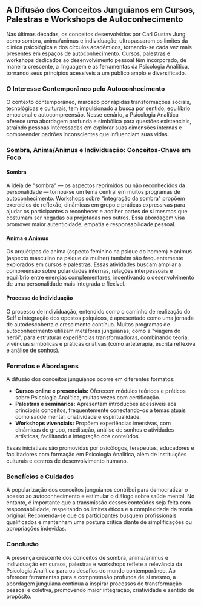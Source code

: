
## A Difusão dos Conceitos Junguianos em Cursos, Palestras e Workshops de Autoconhecimento

Nas últimas décadas, os conceitos desenvolvidos por Carl Gustav Jung, como sombra, anima/animus e individuação, ultrapassaram os limites da clínica psicológica e dos círculos acadêmicos, tornando-se cada vez mais presentes em espaços de autoconhecimento. Cursos, palestras e workshops dedicados ao desenvolvimento pessoal têm incorporado, de maneira crescente, a linguagem e as ferramentas da Psicologia Analítica, tornando seus princípios acessíveis a um público amplo e diversificado.

### O Interesse Contemporâneo pelo Autoconhecimento

O contexto contemporâneo, marcado por rápidas transformações sociais, tecnológicas e culturais, tem impulsionado a busca por sentido, equilíbrio emocional e autocompreensão. Nesse cenário, a Psicologia Analítica oferece uma abordagem profunda e simbólica para questões existenciais, atraindo pessoas interessadas em explorar suas dimensões internas e compreender padrões inconscientes que influenciam suas vidas.

### Sombra, Anima/Animus e Individuação: Conceitos-Chave em Foco

#### Sombra

A ideia de "sombra" — os aspectos reprimidos ou não reconhecidos da personalidade — tornou-se um tema central em muitos programas de autoconhecimento. Workshops sobre "integração da sombra" propõem exercícios de reflexão, dinâmicas em grupo e práticas expressivas para ajudar os participantes a reconhecer e acolher partes de si mesmos que costumam ser negadas ou projetadas nos outros. Essa abordagem visa promover maior autenticidade, empatia e responsabilidade pessoal.

#### Anima e Animus

Os arquétipos de anima (aspecto feminino na psique do homem) e animus (aspecto masculino na psique da mulher) também são frequentemente explorados em cursos e palestras. Essas atividades buscam ampliar a compreensão sobre polaridades internas, relações interpessoais e equilíbrio entre energias complementares, incentivando o desenvolvimento de uma personalidade mais integrada e flexível.

#### Processo de Individuação

O processo de individuação, entendido como o caminho de realização do Self e integração dos opostos psíquicos, é apresentado como uma jornada de autodescoberta e crescimento contínuo. Muitos programas de autoconhecimento utilizam metáforas junguianas, como a "viagem do herói", para estruturar experiências transformadoras, combinando teoria, vivências simbólicas e práticas criativas (como arteterapia, escrita reflexiva e análise de sonhos).

### Formatos e Abordagens

A difusão dos conceitos junguianos ocorre em diferentes formatos:

- **Cursos online e presenciais:** Oferecem módulos teóricos e práticos sobre Psicologia Analítica, muitas vezes com certificação.
- **Palestras e seminários:** Apresentam introduções acessíveis aos principais conceitos, frequentemente conectando-os a temas atuais como saúde mental, criatividade e espiritualidade.
- **Workshops vivenciais:** Propõem experiências imersivas, com dinâmicas de grupo, meditação, análise de sonhos e atividades artísticas, facilitando a integração dos conteúdos.

Essas iniciativas são promovidas por psicólogos, terapeutas, educadores e facilitadores com formação em Psicologia Analítica, além de instituições culturais e centros de desenvolvimento humano.

### Benefícios e Cuidados

A popularização dos conceitos junguianos contribui para democratizar o acesso ao autoconhecimento e estimular o diálogo sobre saúde mental. No entanto, é importante que a transmissão desses conteúdos seja feita com responsabilidade, respeitando os limites éticos e a complexidade da teoria original. Recomenda-se que os participantes busquem profissionais qualificados e mantenham uma postura crítica diante de simplificações ou apropriações indevidas.

### Conclusão

A presença crescente dos conceitos de sombra, anima/animus e individuação em cursos, palestras e workshops reflete a relevância da Psicologia Analítica para os desafios do mundo contemporâneo. Ao oferecer ferramentas para a compreensão profunda de si mesmo, a abordagem junguiana continua a inspirar processos de transformação pessoal e coletiva, promovendo maior integração, criatividade e sentido de propósito.
```
